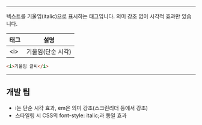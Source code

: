
---
텍스트를 기울임(italic)으로 표시하는 태그입니다. 의미 강조 없이 시각적 효과만 있습니다.

| 태그    | 설명                |
|---------|---------------------|
| &lt;i&gt;    | 기울임(단순 시각)    |

```html
<i>기울임 글씨</i>
```

---

## 개발 팁
- i는 단순 시각 효과, em은 의미 강조(스크린리더 등에서 강조)
- 스타일링 시 CSS의 font-style: italic;과 동일 효과

